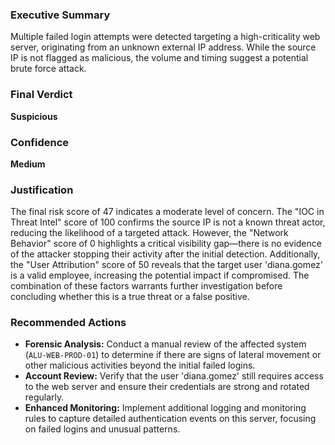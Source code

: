 ### Executive Summary
Multiple failed login attempts were detected targeting a high-criticality web server, originating from an unknown external IP address. While the source IP is not flagged as malicious, the volume and timing suggest a potential brute force attack.

### Final Verdict
**Suspicious**

### Confidence
**Medium**

### Justification
The final risk score of 47 indicates a moderate level of concern. The "IOC in Threat Intel" score of 100 confirms the source IP is not a known threat actor, reducing the likelihood of a targeted attack. However, the "Network Behavior" score of 0 highlights a critical visibility gap—there is no evidence of the attacker stopping their activity after the initial detection. Additionally, the "User Attribution" score of 50 reveals that the target user 'diana.gomez' is a valid employee, increasing the potential impact if compromised. The combination of these factors warrants further investigation before concluding whether this is a true threat or a false positive.

### Recommended Actions
- **Forensic Analysis:** Conduct a manual review of the affected system (`ALU-WEB-PROD-01`) to determine if there are signs of lateral movement or other malicious activities beyond the initial failed logins.
- **Account Review:** Verify that the user 'diana.gomez' still requires access to the web server and ensure their credentials are strong and rotated regularly.
- **Enhanced Monitoring:** Implement additional logging and monitoring rules to capture detailed authentication events on this server, focusing on failed logins and unusual patterns.